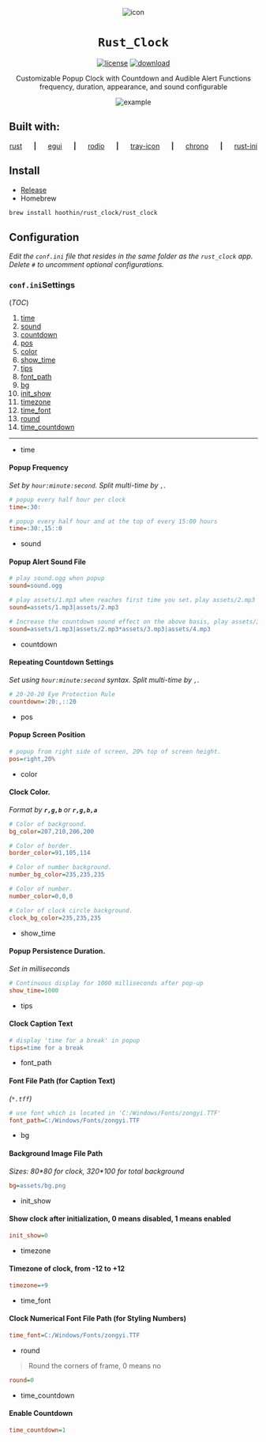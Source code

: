 <div align="center">

![icon](./assets/icon.png) 

# `Rust_Clock` 
[![license](https://img.shields.io/badge/license-MIT-red.svg)](https://github.com/hoothin/RustClock/releases/tag/0.1.5) [![download](https://img.shields.io/github/downloads/hoothin/RustClock/total)](https://github.com/hoothin/RustClock/releases/tag/0.1.5)

Customizable Popup Clock with Countdown and Audible Alert Functions<br>frequency, duration, appearance, and sound configurable

![example](pic.gif)

</div>

## Built with:

<div align="center">
  
[rust](https://github.com/rust-lang/rust) &nbsp;&nbsp;&nbsp;&nbsp; **|** &nbsp;&nbsp;&nbsp;&nbsp; [egui](https://github.com/emilk/egui/) &nbsp;&nbsp;&nbsp;&nbsp; **|** &nbsp;&nbsp;&nbsp;&nbsp; [rodio](https://github.com/RustAudio/rodio) &nbsp;&nbsp;&nbsp;&nbsp; **|** &nbsp;&nbsp;&nbsp;&nbsp; [tray-icon](https://github.com/tauri-apps/tray-icon) &nbsp;&nbsp;&nbsp;&nbsp; **|** &nbsp;&nbsp;&nbsp;&nbsp; [chrono](https://github.com/chronotope/chrono) &nbsp;&nbsp;&nbsp;&nbsp; **|** &nbsp;&nbsp;&nbsp;&nbsp; [rust-ini](https://github.com/zonyitoo/rust-ini)

</div>

## Install

+ [Release](https://github.com/hoothin/RustClock/releases/tag/0.1.5)
+ Homebrew
``` bash
brew install hoothin/rust_clock/rust_clock
```

## Configuration

_Edit the `conf.ini` file that resides in the same folder as the `rust_clock` app._
_Delete `#` to uncomment optional configurations._

### `conf.ini`Settings 
(_TOC_)

1. [time](#time)
2. [sound](#sound)
3. [countdown](#countdown)
4. [pos](#pos)
5. [color](#color)
6. [show_time](#show_time)
7. [tips](#tips)
8. [font_path](#font_path)
9. [bg](#bg)
10. [init_show](#init_show)
11. [timezone](#timezone)
12. [time_font](#time_font)
13. [round](#round)
14. [time_countdown](#time_countdown)

---

+ time
<a id="time"></a>

#### Popup Frequency 
_Set by `hour:minute:second`. Split multi-time by `,`._

```ini
# popup every half hour per clock
time=:30:

# popup every half hour and at the top of every 15:00 hours
time=:30:,15::0
```
+ sound
<a id="sound"></a>

#### Popup Alert Sound File

```ini
# play sound.ogg when popup
sound=sound.ogg

# play assets/1.mp3 when reaches first time you set，play assets/2.mp3 when reaches second time you set.
sound=assets/1.mp3|assets/2.mp3

# Increase the countdown sound effect on the above basis, play assets/3.mp3 when reaches first countdown you set，play assets/4.mp3 when reaches second countdown you set.
sound=assets/1.mp3|assets/2.mp3*assets/3.mp3|assets/4.mp3
```

+ countdown
<a id="countdown"></a>

#### Repeating Countdown Settings 
_Set using `hour:minute:second` syntax. Split multi-time by `,`._

```ini
# 20-20-20 Eye Protection Rule
countdown=:20:,::20
```

+ pos
<a id="pos"></a>

#### Popup Screen Position

```ini
# popup from right side of screen, 20% top of screen height.
pos=right,20%
```
+ color
<a id="color"></a>

#### Clock Color. 
_Format by **`r,g,b`** or **`r,g,b,a`**_

```ini
# Color of background.
bg_color=207,210,206,200

# Color of border.
border_color=91,105,114

# Color of number background.
number_bg_color=235,235,235

# Color of number.
number_color=0,0,0

# Color of clock circle background.
clock_bg_color=235,235,235
```

+ show_time
<a id="show_time"></a>

#### Popup Persistence Duration. 
_Set in milliseconds_

```ini
# Continuous display for 1000 milliseconds after pop-up
show_time=1000
```

+ tips
<a id="tips"></a>

#### Clock Caption Text

```ini
# display 'time for a break' in popup
tips=time for a break
```

+ font_path
<a id="font_path"></a>

#### Font File Path (for Caption Text)
_(`*.tff`)_

```ini
# use font which is located in 'C:/Windows/Fonts/zongyi.TTF'
font_path=C:/Windows/Fonts/zongyi.TTF
```

+ bg
<a id="bg"></a>

#### Background Image File Path
_Sizes: 80\*80 for clock, 320\*100 for total background_

```ini
bg=assets/bg.png
```
+ init_show
<a id="init_show"></a>

#### Show clock after initialization, 0 means disabled, 1 means enabled

```ini
init_show=0
```
+ timezone
<a id="timezone"></a>

#### Timezone of clock, from -12 to +12

```ini
timezone=+9
```
+ time_font
<a id="time_font"></a>

#### Clock Numerical Font File Path (for Styling Numbers)

```ini
time_font=C:/Windows/Fonts/zongyi.TTF

```
+ round
<a id="round"></a>
> Round the corners of frame, 0 means no

```ini
round=0
```
+ time_countdown
<a id="time_countdown"></a>

#### Enable Countdown

```ini
time_countdown=1
```
